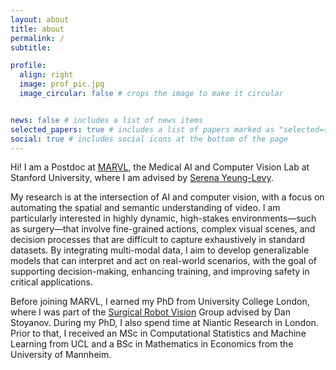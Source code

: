 ```yaml
---
layout: about
title: about
permalink: /
subtitle: 

profile:
  align: right
  image: prof_pic.jpg
  image_circular: false # crops the image to make it circular


news: false # includes a list of news items
selected_papers: true # includes a list of papers marked as "selected={true}"
social: true # includes social icons at the bottom of the page
---
```


Hi! I am a Postdoc at [MARVL](https://marvl.stanford.edu), the Medical AI and Computer Vision Lab at Stanford University, where I am advised by [Serena Yeung-Levy](https://ai.stanford.edu/~syyeung/). 

My research is at the intersection of AI and computer vision, with a focus on automating the spatial and semantic understanding of video. I am particularly interested in highly dynamic, high-stakes environments—such as surgery—that involve fine-grained actions, complex visual scenes, and decision processes that are difficult to capture exhaustively in standard datasets. By integrating multi-modal data, I aim to develop generalizable models that can interpret and act on real-world scenarios, with the goal of supporting decision-making, enhancing training, and improving safety in critical applications.

Before joining MARVL, I earned my PhD from University College London, where I was part of the [Surgical Robot Vision](https://www.ucl.ac.uk/surgical-robot-vision/) Group advised by Dan Stoyanov. During my PhD, I also spend time at Niantic Research in London. Prior to that, I received an MSc in Computational Statistics and Machine Learning from UCL and a BSc in Mathematics in Economics from the University of Mannheim.